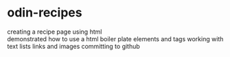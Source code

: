 # odin-recipes
creating a recipe page using html   
demonstrated how to use a html boiler plate
elements and tags
working with text
lists 
links and images
committing to github